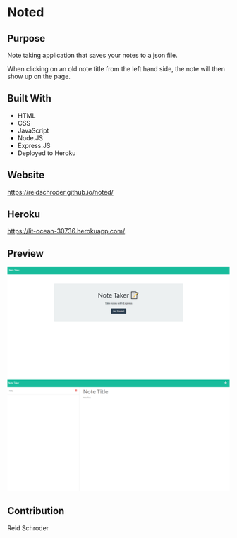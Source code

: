 # Noted


## Purpose
Note taking application that saves your notes to a json file.

When clicking on an old note title from the left hand side, the note will then show up on the page.

## Built With
* HTML
* CSS
* JavaScript
* Node.JS
* Express.JS
* Deployed to Heroku

## Website
https://reidschroder.github.io/noted/

## Heroku
https://lit-ocean-30736.herokuapp.com/


## Preview
![Alt text](./images/noted-screenshot.png "Noted Landing Page")
![Alt text](./images/noted-notes-screenshot.png "Noted Notes Page")

## Contribution
Reid Schroder